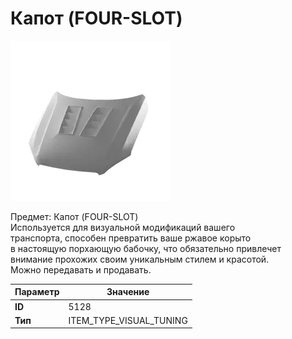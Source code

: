 # Капот (FOUR-SLOT)

![Item Image](../img/5128.webp?raw=true)

Предмет: Капот (FOUR-SLOT)<br>Используется для визуальной модификаций вашего<br>транспорта, способен превратить ваше ржавое корыто<br>в настоящую порхающую бабочку, что обязательно привлечет<br>внимание прохожих своим уникальным стилем и красотой.<br>Можно передавать и продавать.


| Параметр | Значение |
|----------|----------|
| **ID** | 5128 |
| **Тип** | ITEM_TYPE_VISUAL_TUNING |


